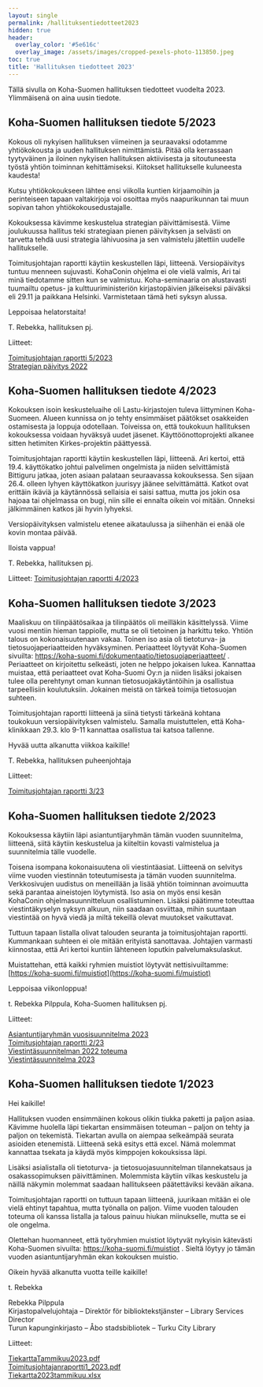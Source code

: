 ```yaml
---
layout: single
permalink: /hallituksentiedotteet2023
hidden: true
header:
  overlay_color: '#5e616c'
  overlay_image: /assets/images/cropped-pexels-photo-113850.jpeg
toc: true
title: 'Hallituksen tiedotteet 2023'
---
```


Tällä sivulla on Koha-Suomen hallituksen tiedotteet vuodelta 2023. Ylimmäisenä on aina uusin tiedote.

## Koha-Suomen hallituksen tiedote 5/2023

Kokous oli nykyisen hallituksen viimeinen ja seuraavaksi odotamme yhtiökokousta ja uuden hallituksen nimittämistä. Pitää olla kerrassaan tyytyväinen ja iloinen nykyisen hallituksen aktiivisesta ja sitoutuneesta työstä yhtiön toiminnan kehittämiseksi. Kiitokset hallitukselle kuluneesta kaudesta!

Kutsu yhtiökokoukseen lähtee ensi viikolla kuntien kirjaamoihin ja perinteiseen tapaan valtakirjoja voi osoittaa myös naapurikunnan tai muun sopivan tahon yhtiökokousedustajalle. 

Kokouksessa kävimme keskustelua strategian päivittämisestä. Viime joulukuussa hallitus teki strategiaan pienen päivityksen ja selvästi on tarvetta tehdä uusi strategia lähivuosina ja sen valmistelu jätettiin uudelle hallitukselle.

Toimitusjohtajan raportti käytiin keskustellen läpi, liitteenä. Versiopäivitys tuntuu menneen sujuvasti. KohaConin ohjelma ei ole vielä valmis, Ari tai minä tiedotamme sitten kun se valmistuu. Koha-seminaaria on alustavasti tuumailtu opetus- ja kulttuuriministeriön kirjastopäivien jälkeiseksi päiväksi eli 29.11 ja paikkana Helsinki. Varmistetaan tämä heti syksyn alussa.

Leppoisaa helatorstaita!

T. Rebekka, hallituksen pj.

Liitteet:

[Toimitusjohtajan raportti 5/2023](https://github.com/KohaSuomi/kohasuomi.github.io/blob/master/assets/files/Toimitusjohtajanraportti5_2023.pdf)<br />
[Strategian päivitys 2022](https://github.com/KohaSuomi/kohasuomi.github.io/blob/master/assets/files/Koha-SuomiOystrategiapaivitys2022.pdf)

## Koha-Suomen hallituksen tiedote 4/2023

Kokouksen isoin keskusteluaihe oli Lastu-kirjastojen tuleva liittyminen Koha-Suomeen. Alueen kunnissa on jo tehty ensimmäiset päätökset osakkeiden ostamisesta ja loppuja odotellaan. Toiveissa on, että toukokuun hallituksen kokouksessa voidaan hyväksyä uudet jäsenet. Käyttöönottoprojekti alkanee sitten hetimiten Kirkes-projektin päättyessä.

Toimitusjohtajan raportti käytiin keskustellen läpi, liitteenä. Ari kertoi, että 19.4. käyttökatko johtui palvelimen ongelmista ja niiden selvittämistä Bittiguru jatkaa, joten asiaan palataan seuraavassa kokouksessa. Sen sijaan 26.4. olleen lyhyen käyttökatkon juurisyy jäänee selvittämättä. Katkot ovat erittäin ikäviä ja käytännössä sellaisia ei saisi sattua, mutta jos jokin osa hajoaa tai ohjelmassa on bugi, niin sille ei ennalta oikein voi mitään. Onneksi jälkimmäinen katkos jäi hyvin lyhyeksi.

Versiopäivityksen valmistelu etenee aikataulussa ja siihenhän ei enää ole kovin montaa päivää.

Iloista vappua!

T. Rebekka, hallituksen pj.

Liitteet: [Toimitusjohtajan raportti 4/2023](https://github.com/KohaSuomi/kohasuomi.github.io/blob/master/assets/files/Toimitusjohtajanraportti4_2023.pdf)

## Koha-Suomen hallituksen tiedote 3/2023

Maaliskuu on tilinpäätösaikaa ja tilinpäätös oli meilläkin käsittelyssä. Viime vuosi mentiin hieman tappiolle, mutta se oli tietoinen ja harkittu teko. Yhtiön talous on kokonaisuutenaan vakaa. Toinen iso asia oli tietoturva- ja tietosuojaperiaatteiden hyväksyminen. Periaatteet löytyvät Koha-Suomen sivuilta: https://koha-suomi.fi/dokumentaatio/tietosuojaperiaatteet/ . Periaatteet on kirjoitettu selkeästi, joten ne helppo jokaisen lukea. Kannattaa muistaa, että periaatteet ovat Koha-Suomi Oy:n ja niiden lisäksi jokaisen tulee olla perehtynyt oman kunnan tietosuojakäytäntöihin ja osallistua tarpeellisiin koulutuksiin. Jokainen meistä on tärkeä toimija tietosuojan suhteen.

Toimitusjohtajan raportti liitteenä ja siinä tietysti tärkeänä kohtana toukokuun versiopäivityksen valmistelu. Samalla muistuttelen, että Koha-klinikkaan 29.3. klo 9-11 kannattaa osallistua tai katsoa tallenne.

Hyvää uutta alkanutta viikkoa kaikille!

T. Rebekka, hallituksen puheenjohtaja

Liitteet:

[Toimitusjohtajan raportti 3/23](https://github.com/KohaSuomi/kohasuomi.github.io/files/11077949/Toimitusjohtajanraportti3_2023.pdf)


## Koha-Suomen hallituksen tiedote 2/2023

Kokouksessa käytiin läpi asiantuntijaryhmän tämän vuoden suunnitelma, liitteenä, siitä käytiin keskustelua ja kiiteltiin kovasti valmistelua ja suunnitelmia tälle vuodelle.

Toisena isompana kokonaisuutena oli viestintäasiat. Liitteenä on selvitys viime vuoden viestinnän toteutumisesta ja tämän vuoden suunnitelma. Verkkosivujen uudistus on meneillään ja lisää yhtiön toiminnan avoimuutta sekä parantaa aineistojen löytymistä. Iso asia on myös ensi kesän KohaConin ohjelmasuunnitteluun osallistuminen. Lisäksi päätimme toteuttaa viestintäkyselyn syksyn alkuun, niin saadaan osviittaa, mihin suuntaan viestintää on hyvä viedä ja miltä tekeillä olevat muutokset vaikuttavat.

Tuttuun tapaan listalla olivat talouden seuranta ja toimitusjohtajan raportti. Kummankaan suhteen ei ole mitään erityistä sanottavaa. Johtajien varmasti kiinnostaa, että Ari kertoi kuntiin lähteneen loputkin palvelumaksulaskut.

Muistattehan, että kaikki ryhmien muistiot löytyvät nettisivuiltamme: [https://koha-suomi.fi/muistiot](https://koha-suomi.fi/muistiot)

Leppoisaa viikonloppua!

t. Rebekka Pilppula, Koha-Suomen hallituksen pj.

Liitteet: 

[Asiantuntijaryhmän vuosisuunnitelma 2023](https://github.com/KohaSuomi/kohasuomi.github.io/blob/master/assets/files/Asiantuntijaryhman_vuosisuunnitelma2023.pdf)<br />
[Toimitusjohtajan raportti 2/23](https://github.com/KohaSuomi/kohasuomi.github.io/blob/master/assets/files/Toimitusjohtajanraportti2_2023.pdf)<br />
[Viestintäsuunnitelman 2022 toteuma](https://github.com/KohaSuomi/kohasuomi.github.io/blob/master/assets/files/Viestintasuunnitelman2022toteuma.pdf)<br />
[Viestintäsuunnitelma 2023](https://github.com/KohaSuomi/kohasuomi.github.io/blob/master/assets/files/Viestintasuunnitelma2023.pdf)


## Koha-Suomen hallituksen tiedote 1/2023

Hei kaikille!

Hallituksen vuoden ensimmäinen kokous olikin tiukka paketti ja paljon asiaa. Kävimme huolella läpi tiekartan ensimmäisen toteuman – paljon on tehty ja paljon on tekemistä. Tiekartan avulla on aiempaa selkeämpää seurata asioiden etenemistä. Liitteenä sekä esitys että excel. Nämä molemmat kannattaa tsekata ja käydä myös kimppojen kokouksissa läpi.

Lisäksi asialistalla oli tietoturva- ja tietosuojasuunnitelman tilannekatsaus ja osakassopimuksen päivittäminen. Molemmista käytiin vilkas keskustelu ja näillä näkymin molemmat saadaan hallitukseen päätettäviksi kevään aikana.

Toimitusjohtajan raportti on tuttuun tapaan liitteenä, juurikaan mitään ei ole vielä ehtinyt tapahtua, mutta työnalla on paljon. Viime vuoden talouden toteuma oli kanssa listalla ja talous painuu hiukan miinukselle, mutta se ei ole ongelma.

Olettehan huomanneet, että työryhmien muistiot löytyvät nykyisin kätevästi Koha-Suomen sivuilta: https://koha-suomi.fi/muistiot . Sieltä löytyy jo tämän vuoden asiantuntijaryhmän ekan kokouksen muistio.

Oikein hyvää alkanutta vuotta teille kaikille!

t. Rebekka

Rebekka Pilppula<br />
Kirjastopalvelujohtaja – Direktör för biblioktekstjänster – Library Services Director<br />
Turun kapunginkirjasto – Åbo stadsbibliotek – Turku City Library<br />

Liitteet:

[TiekarttaTammikuu2023.pdf](https://github.com/KohaSuomi/kohasuomi.github.io/files/10477640/TiekarttaTammikuu2023.pdf)<br />
[Toimitusjohtajanraportti1_2023.pdf](https://github.com/KohaSuomi/kohasuomi.github.io/files/10477641/Toimitusjohtajanraportti1_2023.pdf)<br />
[Tiekartta2023tammikuu.xlsx](https://github.com/KohaSuomi/kohasuomi.github.io/files/10477642/Tiekartta2023tammikuu.xlsx)
